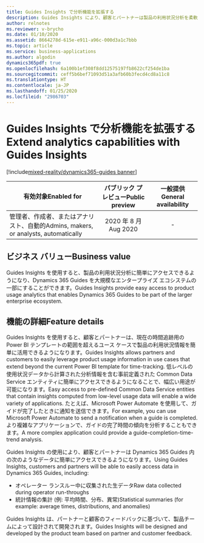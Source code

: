 ```yaml
---
title: Guides Insights で分析機能を拡張する
description: Guides Insights により、顧客とパートナーは製品の利用状況分析を柔軟に活用できるようになり、Dynamics 365 Guides のデータが大規模なエンタープライズ エコシステムの重要な部分にすることができます。
author: relnotes
ms.reviewer: v-brycho
ms.date: 01/10/2020
ms.assetid: 8664278d-615e-e911-a96c-000d3a1c7bbb
ms.topic: article
ms.service: business-applications
ms.author: algodin
dynamics365pdf: true
ms.openlocfilehash: 6a100b1ef308f8dd12575197fb8622cf254de1ba
ms.sourcegitcommit: ceff5b6bef71093d51a3afb60b3fecd4cd8a11c8
ms.translationtype: HT
ms.contentlocale: ja-JP
ms.lasthandoff: 01/25/2020
ms.locfileid: "2986703"
---
```

# <a name="extend-analytics-capabilities-with-guides-insights"></a><span data-ttu-id="3b148-103">Guides Insights で分析機能を拡張する</span><span class="sxs-lookup"><span data-stu-id="3b148-103">Extend analytics capabilities with Guides Insights</span></span>
[!include[mixed-reality/dynamics365-guides banner](../includes/mixed-reality/dynamics365-guides.md)]

| <span data-ttu-id="3b148-104">有効対象</span><span class="sxs-lookup"><span data-stu-id="3b148-104">Enabled for</span></span>    |  <span data-ttu-id="3b148-105">パブリック プレビュー</span><span class="sxs-lookup"><span data-stu-id="3b148-105">Public preview</span></span> | <span data-ttu-id="3b148-106">一般提供</span><span class="sxs-lookup"><span data-stu-id="3b148-106">General availability</span></span> | 
| ---------- | :----------: |:----------: |
|<span data-ttu-id="3b148-107">管理者、作成者、またはアナリスト、自動的</span><span class="sxs-lookup"><span data-stu-id="3b148-107">Admins, makers, or analysts, automatically</span></span>|<span data-ttu-id="3b148-108">2020 年 8 月</span><span class="sxs-lookup"><span data-stu-id="3b148-108">Aug 2020</span></span>| -|


## <a name="business-value"></a><span data-ttu-id="3b148-109">ビジネス バリュー</span><span class="sxs-lookup"><span data-stu-id="3b148-109">Business value</span></span>
<!-- bv start -->
<span data-ttu-id="3b148-110">Guides Insights を使用すると、製品の利用状況分析に簡単にアクセスできるようになり、Dynamics 365 Guides を大規模なエンタープライズ エコシステムの一部にすることができます。</span><span class="sxs-lookup"><span data-stu-id="3b148-110">Guides Insights provide easy access to product usage analytics that enables Dynamics 365 Guides to be part of the larger enterprise ecosystem.</span></span>  
<!-- bv end -->



## <a name="feature-details"></a><span data-ttu-id="3b148-111">機能の詳細</span><span class="sxs-lookup"><span data-stu-id="3b148-111">Feature details</span></span>
<!--feature detail start -->
<span data-ttu-id="3b148-112">Guides Insights を使用すると、顧客とパートナーは、現在の時間追跡用の Power BI テンプレートの範囲を超えるユース ケースで製品の利用状況情報を簡単に活用できるようになります。</span><span class="sxs-lookup"><span data-stu-id="3b148-112">Guides Insights allows partners and customers to easily leverage product usage information in use cases that extend beyond the current Power BI template for time-tracking.</span></span> <span data-ttu-id="3b148-113">低レベルの使用状況データから計算された分析情報を含む事前定義された Common Data Service エンティティに簡単にアクセスできるようになることで、幅広い用途が可能になります。</span><span class="sxs-lookup"><span data-stu-id="3b148-113">Easy access to pre-defined Common Data Service entities that contain insights computed from low-level usage data will enable a wide variety of applications.</span></span> <span data-ttu-id="3b148-114">たとえば、Microsoft Power Automate を使用して、ガイドが完了したときに通知を送信できます。</span><span class="sxs-lookup"><span data-stu-id="3b148-114">For example, you can use Microsoft Power Automate to send a notification when a guide is completed.</span></span> <span data-ttu-id="3b148-115">より複雑なアプリケーションで、ガイドの完了時間の傾向を分析することもできます。</span><span class="sxs-lookup"><span data-stu-id="3b148-115">A more complex application could provide a guide-completion-time-trend analysis.</span></span> 

<span data-ttu-id="3b148-116">Guides Insights の使用により、顧客とパートナーは Dynamics 365 Guides 内の次のようなデータに簡単にアクセスできるようになります。</span><span class="sxs-lookup"><span data-stu-id="3b148-116">Using Guides Insights, customers and partners will be able to easily access data in Dynamics 365 Guides, including:</span></span>

-   <span data-ttu-id="3b148-117">オペレーター ランスルー中に収集された生データ</span><span class="sxs-lookup"><span data-stu-id="3b148-117">Raw data collected during operator run-throughs</span></span>
-   <span data-ttu-id="3b148-118">統計情報の集計 (例: 平均時間、分布、異常)</span><span class="sxs-lookup"><span data-stu-id="3b148-118">Statistical summaries (for example: average times, distributions, and anomalies)</span></span>

<span data-ttu-id="3b148-119">Guides Insights は、パートナーと顧客のフィードバックに基づいて、製品チームによって設計されて開発されます。</span><span class="sxs-lookup"><span data-stu-id="3b148-119">Guides Insights will be designed and developed by the product team based on partner and customer feedback.</span></span> 
<!--feature detail end -->









